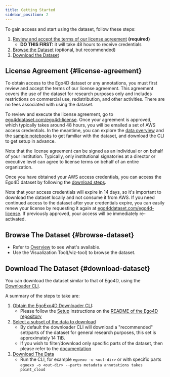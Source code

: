 ```yaml
---
title: Getting Started
sidebar_position: 2
---
```


To gain access and start using the dataset, follow these steps:

1. [Review and accept the terms of our license agreement](#license-agreement) **(required)**
    - **DO THIS FIRST:** it will take 48 hours to receive credentials
2. [Browse the Dataset](#browse-dataset) (optional, but recommended)
3. [Download the Dataset](#download-dataset)

## License Agreement {#license-agreement}
To obtain access to the Ego4D dataset or any annotations, you must first review and accept the terms of our license agreement. This agreement covers the use of the dataset for research purposes only and includes restrictions on commercial use, redistribution, and other activities. There are no fees associated with using the dataset.

To review and execute the license agreement, go to [ego4ddataset.com/ego4d-license](https://ego4ddataset.com/ego4d-license/). Once your agreement is approved, which typically takes around 48 hours, you will be emailed a set of AWS access credentials. In the meantime, you can explore the [data overview](/overview/) and the [sample notebooks](https://github.com/facebookresearch/Ego4d/tree/main/notebooks/egoexo) to get familiar with the dataset, and download the CLI to get setup in advance.

Note that the license agreement can be signed as an individual or on behalf of your institution. Typically, only institutional signatories at a director or executive level can agree to license terms on behalf of an entire organization.

Once you have obtained your AWS access credentials, you can access the Ego4D dataset by following the [download steps](#download-dataset).

Note that your access credentials will expire in 14 days, so it's important to download the dataset locally and not consume it from AWS. If you need continued access to the dataset after your credentials expire, you can easily renew your license by requesting it again at [ego4ddataset.com/ego4d-license](https://ego4ddataset.com/ego4d-license/). If previously approved, your access will be immediately re-activated.

## Browse The Dataset {#browse-dataset}

- Refer to [Overview](/overview) to see what's available.
- Use the Visualization Tool(/viz-tool) to browse the dataset.

## Download The Dataset {#download-dataset}

You can download the dataset similar to that of Ego4D, using the [Downloader CLI](./download.md).

A summary of the steps to take are:
1. [Obtain the EgoExo4D Downloader CLI](https://github.com/facebookresearch/Ego4d?tab=readme-ov-file#setup):
   - Please follow the [Setup](https://github.com/facebookresearch/Ego4d?tab=readme-ov-file#setup)
instructions on the [README of the Ego4D repository](https://github.com/facebookresearch/Ego4d?tab=readme-ov-file#setup)
2. [Select a subset of the data to download](#download-dataset-b)
   - By default the downloader CLI will download a "recommended" set/parts of
     the dataset for general research purposes, this set is approximately 14 TiB.
   - If you wish to filter/download only specific parts of the dataset, then
      please refer to the [documentation](./download.md)
3. [Download The Data](#download-dataset-c)
    - Run the CLI, for example `egoexo -o <out-dir>` or with specific parts
      `egoexo -o <out-dir> --parts metadata annotations takes point_cloud`
